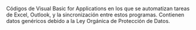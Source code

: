 Códigos de Visual Basic for Applications en los que se automatizan tareas de Excel, Outlook, y la sincronización entre estos programas.
Contienen datos genéricos debido a la Ley Orgánica de Protección de Datos.

